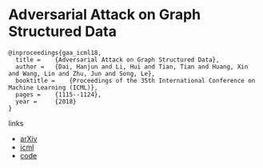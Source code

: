 #  Adversarial Attack on Graph Structured Data

```
@inproceedings{gaa_icml18,
  title = 	 {Adversarial Attack on Graph Structured Data},
  author = 	 {Dai, Hanjun and Li, Hui and Tian, Tian and Huang, Xin and Wang, Lin and Zhu, Jun and Song, Le},
  booktitle = 	 {Proceedings of the 35th International Conference on Machine Learning (ICML)},
  pages = 	 {1115--1124},
  year = 	 {2018}
}
```

links
- [arXiv](https://arxiv.org/abs/1806.02371)
- [icml](http://proceedings.mlr.press/v80/dai18b.html)
- [code](https://github.com/Hanjun-Dai/graph_adversarial_attack)
